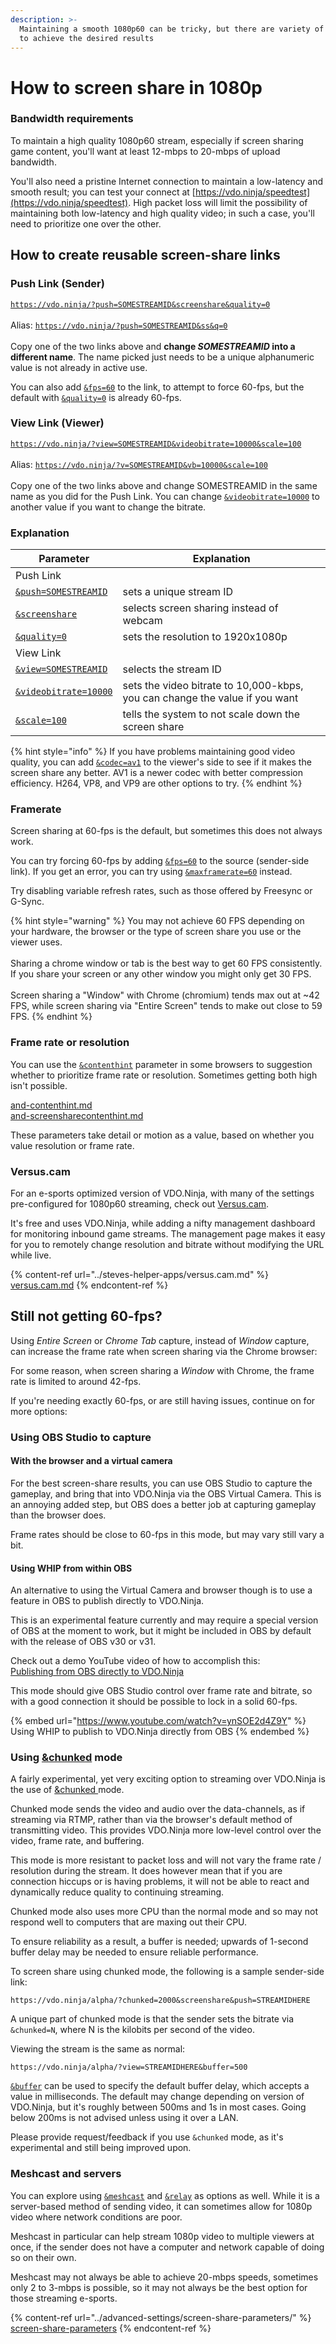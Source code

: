 ```yaml
---
description: >-
  Maintaining a smooth 1080p60 can be tricky, but there are variety of options
  to achieve the desired results
---
```


# How to screen share in 1080p

### Bandwidth requirements

To maintain a high quality 1080p60 stream, especially if screen sharing game content, you'll want at least 12-mbps to 20-mbps of upload bandwidth.

You'll also need a pristine Internet connection to maintain a low-latency and smooth result; you can test your connect at [https://vdo.ninja/speedtest](https://vdo.ninja/speedtest). High packet loss will limit the possibility of maintaining both low-latency and high quality video; in such a case, you'll need to prioritize one over the other.

## How to create reusable screen-share links

### Push Link (Sender)

[`https://vdo.ninja/?push=SOMESTREAMID&screenshare&quality=0`](https://vdo.ninja/?push=SOMESTREAMID\&screenshare\&quality=0)\
\
Alias:  [`https://vdo.ninja/?push=SOMESTREAMID&ss&q=0`](https://vdo.ninja/?push=SOMESTREAMID\&ss\&q=0)\
\
Copy one of the two links above and **change **_**SOMESTREAMID**_** into a different name**. The name picked just needs to be a unique alphanumeric value is not already in active use.

You can also add [`&fps=60`](../advanced-settings/video-parameters/and-fps.md) to the link, to attempt to force 60-fps, but the default with [`&quality=0`](../advanced-settings/video-parameters/and-quality.md) is already 60-fps.

### View Link (Viewer)

[`https://vdo.ninja/?view=SOMESTREAMID&videobitrate=10000&scale=100`](https://vdo.ninja/?view=SOMESTREAMID\&videobitrate=10000\&scale=100)\
\
Alias:  [`https://vdo.ninja/?v=SOMESTREAMID&vb=10000&scale=100`](https://vdo.ninja/?v=SOMESTREAMID\&vb=10000\&scale=100)\
\
Copy one of the two links above and change SOMESTREAMID in the same name as you did for the Push Link. You can change [`&videobitrate=10000`](../advanced-settings/video-bitrate-parameters/bitrate.md) to another value if you want to change the bitrate.

### Explanation

| Parameter                                                                         | Explanation                                                                 |
| --------------------------------------------------------------------------------- | --------------------------------------------------------------------------- |
| Push Link                                                                         |                                                                             |
| [`&push=SOMESTREAMID`](../source-settings/push.md)                                | sets a unique stream ID                                                     |
| [`&screenshare`](../source-settings/screenshare.md)                               | selects screen sharing instead of webcam                                    |
| [`&quality=0`](../advanced-settings/video-parameters/and-quality.md)              | sets the resolution to 1920x1080p                                           |
| View Link                                                                         |                                                                             |
| [`&view=SOMESTREAMID`](../advanced-settings/view-parameters/view.md)              | selects the stream ID                                                       |
| [`&videobitrate=10000`](../advanced-settings/video-bitrate-parameters/bitrate.md) | sets the video bitrate to 10,000-kbps, you can change the value if you want |
| [`&scale=100`](../advanced-settings/view-parameters/scale.md)                     | tells the system to not scale down the screen share                         |

{% hint style="info" %}
If you have problems maintaining good video quality, you can add [`&codec=av1`](../advanced-settings/view-parameters/codec.md) to the viewer's side to see if it makes the screen share any better. AV1 is a newer codec with better compression efficiency. H264, VP8, and VP9 are other options to try.
{% endhint %}

### Framerate

Screen sharing at 60-fps is the default, but sometimes this does not always work.

You can try forcing 60-fps by adding [`&fps=60`](../advanced-settings/video-parameters/and-fps.md) to the source (sender-side link). If you get an error, you can try using [`&maxframerate=60`](../source-settings/and-maxframerate.md) instead.

Try disabling variable refresh rates, such as those offered by Freesync or G-Sync.

{% hint style="warning" %}
You may not achieve 60 FPS depending on your hardware, the browser or the type of screen share you use or the viewer uses.\
\
Sharing a chrome window or tab is the best way to get 60 FPS consistently. If you share your screen or any other window you might only get 30 FPS.\
\
Screen sharing a "Window" with Chrome (chromium) tends max out at \~42 FPS, while screen sharing via "Entire Screen" tends to make out close to 59 FPS.
{% endhint %}

### Frame rate or resolution

You can use the [`&contenthint`](../advanced-settings/video-parameters/and-contenthint.md) parameter in some browsers to suggestion whether to prioritize frame rate or resolution. Sometimes getting both high isn't possible.

[and-contenthint.md](../advanced-settings/video-parameters/and-contenthint.md "mention")\
[and-screensharecontenthint.md](../advanced-settings/screen-share-parameters/and-screensharecontenthint.md "mention")

These parameters take detail or motion as a value, based on whether you value resolution or frame rate.

### Versus.cam&#x20;

For an e-sports optimized version of VDO.Ninja, with many of the settings pre-configured for 1080p60 streaming, check out [Versus.cam](../steves-helper-apps/versus.cam.md).

It's free and uses VDO.Ninja, while adding a nifty management dashboard for monitoring inbound game streams. The management page makes it easy for you to remotely change resolution and bitrate without modifying the URL while live.

{% content-ref url="../steves-helper-apps/versus.cam.md" %}
[versus.cam.md](../steves-helper-apps/versus.cam.md)
{% endcontent-ref %}

## Still not getting 60-fps?

Using _Entire Screen_ or _Chrome Tab_ capture, instead of _Window_ capture, can increase the frame rate when screen sharing via the Chrome browser:

For some reason, when screen sharing a _Window_ with Chrome, the frame rate is limited to around 42-fps.

If you're needing exactly 60-fps, or are still having issues, continue on for more options:

### Using OBS Studio to capture

#### With the browser and a virtual camera

For the best screen-share results, you can use OBS Studio to capture the gameplay, and bring that into VDO.Ninja via the OBS Virtual Camera. This is an annoying added step, but OBS does a better job at capturing gameplay than the browser does.

Frame rates should be close to 60-fps in this mode, but may vary still vary a bit.

#### Using WHIP from within OBS

An alternative to using the Virtual Camera and browser though is to use a feature in OBS to publish directly to VDO.Ninja.

This is an experimental feature currently and may require a special version of OBS at the moment to work, but it might be included in OBS by default with the release of OBS v30 or v31.

Check out a demo YouTube video of how to accomplish this:\
[Publishing from OBS directly to VDO.Ninja](https://www.youtube.com/watch?v=ynSOE2d4Z9Y)

This mode should give OBS Studio control over frame rate and bitrate, so with a good connection it should be possible to lock in a solid 60-fps.

{% embed url="https://www.youtube.com/watch?v=ynSOE2d4Z9Y" %}
Using WHIP to publish to VDO.Ninja directly from OBS
{% endembed %}

### Using [\&chunked](../newly-added-parameters/and-chunked.md) mode

A fairly experimental, yet very exciting option to streaming over VDO.Ninja is the use of [\&chunked ](../newly-added-parameters/and-chunked.md)mode.

Chunked mode sends the video and audio over the data-channels, as if streaming via RTMP, rather than via the browser's default method of transmitting video. This provides VDO.Ninja more low-level control over the video, frame rate, and buffering.

This mode is more resistant to packet loss and will not vary the frame rate / resolution during the stream.  It does however mean that if you are connection hiccups or is having problems, it will not be able to react and dynamically reduce quality to continuing streaming.

Chunked mode also uses more CPU than the normal mode and so may not respond well to computers that are maxing out their CPU.

To ensure reliability as a result, a buffer is needed; upwards of 1-second buffer delay may be needed to ensure reliable performance.

To screen share using chunked mode, the following is a sample sender-side link:

```
https://vdo.ninja/alpha/?chunked=2000&screenshare&push=STREAMIDHERE
```

A unique part of chunked mode is that the sender sets the bitrate via `&chunked=N`, where N is the kilobits per second of the video.&#x20;

Viewing the stream is the same as normal:

```
https://vdo.ninja/alpha/?view=STREAMIDHERE&buffer=500
```

[`&buffer`](../advanced-settings/view-parameters/buffer.md) can be used to specify the default buffer delay, which accepts a value in milliseconds. The default may change depending on version of VDO.Ninja, but it's roughly between 500ms and 1s in most cases.  Going below 200ms is not advised unless using it over a LAN.

Please provide request/feedback if you use `&chunked` mode, as it's experimental and still being improved upon.

### Meshcast and servers

You can explore using [`&meshcast`](../newly-added-parameters/and-meshcast.md) and [`&relay`](../general-settings/and-relay.md) as options as well. While it is a server-based method of sending video, it can sometimes allow for 1080p video where network conditions are poor.

Meshcast in particular can help stream 1080p video to multiple viewers at once, if the sender does not have a computer and network capable of doing so on their own.

Meshcast may not always be able to achieve 20-mbps speeds, sometimes only 2 to 3-mbps is possible, so it may not always be the best option for those streaming e-sports.

{% content-ref url="../advanced-settings/screen-share-parameters/" %}
[screen-share-parameters](../advanced-settings/screen-share-parameters/)
{% endcontent-ref %}
